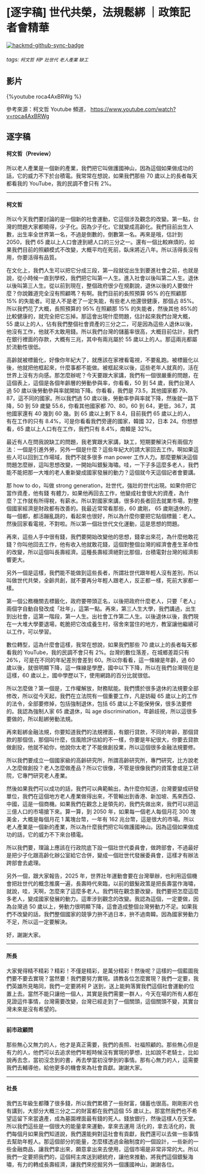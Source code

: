 # [逐字稿] 世代共榮，法規鬆綁 ｜政策記者會精華

[![hackmd-github-sync-badge](https://hackmd.io/c4xq_AMNRZipvSTyp4mzSg/badge)](https://hackmd.io/c4xq_AMNRZipvSTyp4mzSg)


###### tags: `柯文哲` `柯P` `壯世代` `老人產業` `缺工`

## 影片

{%youtube roca4AxBRWg %}

參考來源：柯文哲 Youtube 頻道， https://www.youtube.com/watch?v=roca4AxBRWg

## 逐字稿

#### 柯文哲（Preview）

所以老人產業是一個新的產業，我們把它叫做護國神山，因為這個如果做成功的話，它的威力不下於台積電。我常常在想說，如果我們那些 70 歲以上的長者每天都看我的 YouTube，我的民調不會只有 2%。

---

#### 柯文哲

所以今天我們要討論的是一個新的社會運動，它這個涉及觀念的改變。第一點，台灣的問題大家都曉得，少子化。因為少子化，它就變成高齡化。我們目前出生人數，出生率全世界第一名，不過是倒數的，倒數第一名。再來是哦，估計到 2050，我們 65 歲以上人口會達到總人口的三分之一。還有一個比較麻煩的，如果我們目前的照顧模式不改變，大概平均在死前，臥床將近八年。所以活得長沒有用，你要活得有品質。

在文化上，我們人生可以把它分成三段，第一段就從出生到要進社會之前，也就是說，從小時候一直到學校，我們把它叫第一人生。進入社會以後叫第二人生。退休以後叫第三人生。從以前到現在，整個政府很少在規劃說，退休以後的人要做什麼？你說難道完全沒有照顧嗎？有啊。我們目前的長照預算 95% 的在照顧那 15% 的失能者。可是人不是老了一定失能，有些老人他還很健康，那個占 85%。所以我們花了大概，長照預算的 95% 在照顧那 15% 的失能者，然後其他 85%的比較健康的，就完全把它忘掉。那這會出現什麼問題，估計起來我們台灣大概，55 歲以上的人，佔有我們整個社會資產的三分之二，可是因為這些人退休以後，他沒有工作，他就不太敢用錢。所以我們台灣的儲蓄率很高，大概目前估計，我們在銀行裡面的存款，大概有三兆，其中有兩兆屬於 55 歲以上的人。那這兩兆都屬於流動性很低。

高齡就被標籤化，好像你年紀大了，就應該在家裡看電視，不要亂跑。被標籤化以後，他就把他框起來，什麼事都不能做。被框起來以後，這些老年人就真的，活在世界上沒有方向感。那怎麼辦呢？今天要跟大家講，我們有一個很嚴重的問題，在這個表上，這個是各個年齡層的勞動參與率，你看看，50 到 54 歲，我們台灣人過 50 歲以後勞動參與率就開始下降。你看看，我們是 73.5，其他國家都 79、87，這不同的國家。所以我們過 50 歲以後，勞動率參與率就下降，然後就一路下降，50 到 59 歲變 55.6，你看其他國家都 70、80。60 到 64，更低，36.7，其他國家還有 40 幾到 60 幾。到 65 歲以上剩下 8.4，目前我們 65 歲以上的人，有在工作的只有 8.4%，可是你看看我們旁邊的國家，韓國 32，日本 24。你想想看，65 歲以上人口有在工作，我們只有 8.4%，南韓是 32%。

最近有人在問我說缺工的問題，我老實跟大家講，缺工，短期要解決只有兩個方法：一個是引進外勞，另外一個是什麼？這些年紀大的請大家回去工作。啊如果這些人可以回到工作場域，我們不就多很多 man power 工作人力。那麼要解決這個問題怎麼辦，這叫思想改變，一開始叫銀髮海嘯。哇，一下子多這麼多老人，我們能不能把那一大堆的老人重新變成國家發展的動力？這個就今天這個記者會要講。

那 how to do，叫做 strong generation，壯世代，強壯的世代出現。如果你把它當作資產，他有錢 有體力，如果他再回去工作，他變成社會很大的資產，為什麼？工作就有所得稅，有薪水。所以對國家來講，很多的長者回去就業市場，對整個國家經濟是財政都有改善的。我最近常常看那些，60 歲剛， 65 歲剛退休的，每一個都，都活蹦亂跳的，看起來也很好，所以為什麼你要把它貼個標籤：老人。然後回家看電視，不對啦。所以第一個壯世代文化運動，這是思想的問題。

再來，這些人手中很有錢，我們要開始改變他的思想，錢拿出來花，為什麼他敢花錢？你叫他回去工作，他有收入他就敢花錢，這個對整個台灣的經濟會產生革命性的改變，所以這個叫長壽經濟。這種長壽經濟絕對比那個，台積電對台灣的經濟影響更大。

另外一個是這樣，我們能不能做到這些長者，所謂壯世代跟年輕人沒有差別，所以叫做世代共榮，全齡共創，就不要再分年輕人跟老人，反正都一樣，死前大家都一樣。

第一個公務機關去標籤化，政府要帶頭正名，以後把政府什麼老人，只要「老人」兩個字自動自發改成「壯年」，這第一點。再來，第三人生大學，我們講過，出生到出社會，這第一階段，第一人生。出社會工作第二人生。以後退休以後，我們現在一大堆大學要退場，乾脆把它改成養生村，宿舍來當住的地方，教室讓他繼續可以工作，可以學習。

數位轉型，這為什麼會這樣，我常在想說，如果我們那些 70 歲以上的長者每天都看我的 YouTube，我的民調不會只有 2%。台灣的數位落差，在城鄉差距只有 26%，可是在不同的年紀差別會差到 60。所以你看看，這一條線是年齡，過 60 歲以後，就很明顯下降，這一條線是學歷，國中以下下降，所以在我們台灣現在是這樣，60 歲以上，國中學歷以下，使用網路的百分比就很低。

所以怎麼做？第一個是，工作權解放，財務賦能。我們慣於很多退休的法規要全部修改，所以從今天起，我們在立法院有一個重要工作，凡是妨礙 65 歲以上的工作的法令，全部要修掉，包括強制退休，包括 65 歲以上不能保勞保，很多法要修的。我認為強制人家 65 歲退休，叫 age discrimination，年齡歧視，所以這很多要做的，所以鬆綁勞動法規。

再來鬆綁金融法規，你要知道我們的法規裡面，有銀行貸款，不同的年齡，那個貸款的那個信，那個叫什麼，信風險評估給的不一樣，你要是年紀很大，你要去貸款做創投，他就不給你，他說你太老了不能做創投業，所以這個很多金融法規要修。

所以我們要成立一個國家級的高齡研究所，所謂高齡研究所，專門研究，比方說老人怎麼做創投？老人怎麼做產品？所以它很像，不管是很像我們的資策會或是工研院，它專門研究老人產業。

然後如果我們可以成功的話，我們可以典範輸出，為什麼你知道，台灣要變成研發單位，我們在這個地方老人產業做得出來，不管輸出到香港、新加坡、馬來西亞、中國，這是一個商機。如果我們在觀念上是領先的，我們先做出來，我們可以把這三億人口的市場搶下來。算一算，到 2050 年，如果每一個老人每個月花 300 塊美金，大概是每個月花 1 萬塊台幣，一年有 162 兆台幣，這是很大的市場。所以老人產業是一個新的產業，所以為什麼我們把它叫做護國神山。因為這個如果做成功的話，它的威力不下來台積電。

所以我們要，理論上應該在行政院底下設一個壯世代委員會，做跨部會，不過最好是把少子化跟高齡化辦公室給它合併，變成一個壯世代發展委員會，這樣才有辦法跨部會去處理。

另外一個，跟大家報告，2025 年，世界壯年運動會要在台灣舉辦，也利用這個機會把壯世代的概念推廣一遍，長壽時代來臨，以前的銀髮政策是把長壽當作海嘯，就說，哇，天啊，怎麼來了這麼多老人。我們現在觀念要改變，我們要把怎麼這麼多老人，變成國家發展的動力。這牽涉到觀念的改變。我認為這個，一定要做，因為台灣過 50 歲以上，勞動力很明顯下降，這會造成整個台灣勞動力不足。如果我們不改變的話，我們整個國家的競爭力拚不過日本，拚不過南韓。因為國家勞動力不足，所以這一定要解決。

好，謝謝大家。

---

#### 所長

大家覺得精不精彩？精彩！不僅是精彩，是萬分精彩！然後呢？這樣的一個藍圖我們要不要去實現？當然要！我們要努力實現。請教各位怎麼實現？我們一定要，我們英雄所見略同，我們一定要將柯 P 送到，送上能夠落實我們這個社會運動的位置上去。當然不能只讓他一個人，其實是我們需要一群人，今天在場的所有人都在見證這件事情，台灣需要改變，台灣已經走到了一個關頭，這個關頭不變，其實台灣未來是沒有希望的。

---

#### 前市政顧問

那些無心又無力的人，他才是真正需要，我們的長照、社福照顧的。那些無心但是有力的人，他們可以去追求他們年輕時候沒有實現的夢想，比如說不老騎士，比如說再去念，當初沒念到的書，再去學當初沒學到的事情。那有心無力的人，這需要我們去輔導他，給他更多的機會來為社會貢獻。謝謝大家。

---

#### 社長

我們五年級生都賺了很多錢，所以我們累積了一些財富，儲蓄也很高。剛剛影片也有講到，大部分大概三分之二的財富都在我們這個 55 歲以上。那當然我們也不希望這留下來當遺產，成為墓園裡面最有錢的死人。錢放銀行，然後這樣人在天堂。所以我們這些是一個很大的能量拿來運動，拿來去運用 活化的，拿去活化的，我們每個月如果我們知道說，我們還能夠對這社會有貢獻，我們還可以去做一些事情去幫助年輕人。那這個部分的能量，怎麼樣透過金融制度的一個設計，一些新的一些金融商品，讓我們拿出來，願意拿出來去使用，這個市場是非常非常的大。所以我們一定要把我們的，這個柯主席送到總統府，讓他來推動，將我們這個銀髮海嘯，有力的轉成長壽經濟，讓我們來挖掘另外一個護國神山，謝謝各位。

